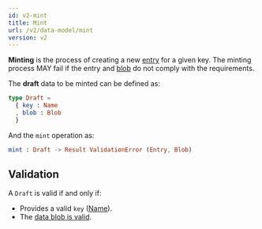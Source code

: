 ```yaml
---
id: v2-mint
title: Mint
url: /v2/data-model/mint
version: v2
---
```


**Minting** is the process of creating a new [entry](/glossary/entry) for a
given key. The minting process MAY fail if the entry and
[blob](/glossary/blob) do not comply with the requirements.

The **draft** data to be minted can be defined as:

```elm
type Draft =
  { key : Name
  , blob : Blob
  }
```

And the `mint` operation as:

```elm
mint : Draft -> Result ValidationError (Entry, Blob)
```

## Validation

A `Draft` is valid if and only if:

* Provides a valid `key` ([Name](/datatypes/name)).
* The [data blob is valid](/glossary/blob#validate).
